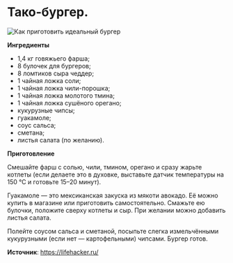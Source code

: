 # Тако-бургер.

![Как приготовить идеальный бургер](/images/Kulinar/Salad/burger_008.jpg 'Как приготовить идеальный бургер')

**Ингредиенты**

- 1,4 кг говяжьего фарша;
- 8 булочек для бургеров;
- 8 ломтиков сыра чеддер;
- 1 чайная ложка соли;
- 1 чайная ложка чили-порошка;
- 1 чайная ложка молотого тмина;
- 1 чайная ложка сушёного орегано;
- кукурузные чипсы;
- гуакамоле;
- соус сальса;
- сметана;
- листья салата (по желанию).

**Приготовление**

Смешайте фарш с солью, чили, тмином, орегано и сразу жарьте котлеты (если делаете это в духовке, выставьте датчик температуры на 150 °С и готовьте 15–20 минут).

Гуакамоле — это мексиканская закуска из мякоти авокадо. Её можно купить в магазине или приготовить самостоятельно. Смажьте ею булочки, положите сверху котлеты и сыр. При желании можно добавить листья салата.

Полейте соусом сальса и сметаной, посыпьте слегка измельчёнными кукурузными (если нет — картофельными) чипсами. Бургер готов.

**Источник**: https://lifehacker.ru/
